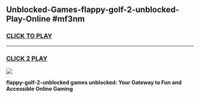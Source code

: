 
## Unblocked-Games-flappy-golf-2-unblocked-Play-Online #mf3nm
<h3>
<a href="https://news.freeplayer.one?title=flappy-golf-2-unblocked&ref=3">CLICK TO PLAY</a></h3>
<hr>

<h3>
<a href="https://news.freeplayer.one?title=flappy-golf-2-unblocked&ref=3">CLICK 2 PLAY</a>
  
</h3>

<a href="https://news.freeplayer.one?title=flappy-golf-2-unblocked&ref=3"><img src="https://clearcache.store/games.png"></a>


**flappy-golf-2-unblocked games unblocked: Your Gateway to Fun and Accessible Online Gaming**
